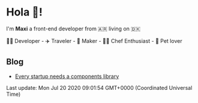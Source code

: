 <h1>Hola 👋!</h1>

<p>I'm <strong>Maxi</strong> a front-end developer from 🇦🇷 living on 🇩🇰</p>

<p>👨‍💻 Developer - ✈️ Traveler - 🚀 Maker - 👨‍🍳 Chef Enthusiast - 🐶 Pet lover</p>

<h2>Blog</h2>

<ul>
    <li><a href="https:&#x2F;&#x2F;maxigimenez.xyz&#x2F;post&#x2F;every-startup-needs-component-library">Every startup needs a components library</a></li>
</ul>

<p>Last update: Mon Jul 20 2020 09:01:54 GMT+0000 (Coordinated Universal Time)</p>
